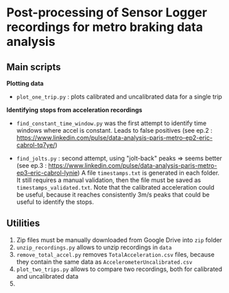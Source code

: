 # Post-processing of Sensor Logger recordings for metro braking data analysis

## Main scripts

**Plotting data**

- `plot_one_trip.py` : plots calibrated and uncalibrated data for a single trip


**Identifying stops from acceleration recordings**

- `find_constant_time_window.py` was the first attempt to identify time windows where accel is constant. Leads to false positives
(see ep.2 : https://www.linkedin.com/pulse/data-analysis-paris-metro-ep2-eric-cabrol-tq7ye/)

- `find_jolts.py` : second attempt, using "jolt-back" peaks => seems better
(see ep.3 : https://www.linkedin.com/pulse/data-analysis-paris-metro-ep3-eric-cabrol-lynie)
A file `timestamps.txt` is generated in each folder. It still requires a manual validation, then the file must be saved as `timestamps_validated.txt`. Note that the calibrated acceleration could be useful, because it reaches consistently 3m/s peaks that could be useful to identify the stops. 



## Utilities


1. Zip files must be manually downloaded from Google Drive into `zip` folder
2. `unzip_recordings.py` allows to unzip recordings in `data` 
3. `remove_total_accel.py` removes `TotalAcceleration.csv` files, because they contain the same data as `AccelerometerUncalibrated.csv`
3. `plot_two_trips.py` allows to compare two recordings, both for calibrated and uncalibrated data
4. 